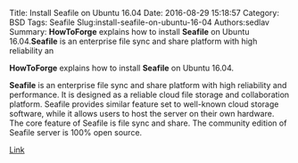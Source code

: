 Title: Install Seafile on Ubuntu 16.04
Date: 2016-08-29 15:18:57
Category: BSD
Tags: Seafile
Slug:install-seafile-on-ubuntu-16-04
Authors:sedlav
Summary: **HowToForge** explains how to install **Seafile** on Ubuntu 16.04.**Seafile** is an enterprise file sync and share platform with high reliability an

**HowToForge** explains how to install **Seafile** on Ubuntu 16.04.

**Seafile** is an enterprise file sync and share platform with high reliability and performance. It is designed as a reliable cloud file storage and collaboration platform. Seafile provides similar feature set to well-known cloud storage software, while it allows users to host the server on their own hardware. The core feature of Seafile is file sync and share. The community edition of Seafile server is 100% open source.

[Link](https://www.howtoforge.com/tutorial/seafile-on-ubuntu-with-nginx/)
